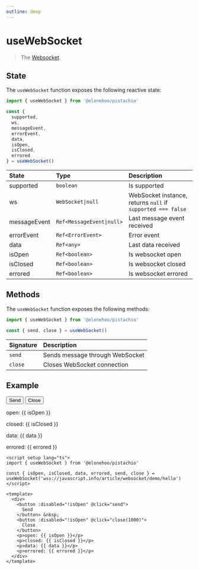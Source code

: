 ```yaml
---
outline: deep
---
```


<script setup lang="ts">
import { useWebSocket } from '@elonehoo/pistachio'

const { isOpen, isClosed, data, errored, send, close } = useWebSocket("wss://javascript.info/article/websocket/demo/hello")
</script>

# useWebSocket

> The [Websocket](https://developer.mozilla.org/en-US/docs/Web/API/WebSocket).

## State

The `useWebSocket` function exposes the following reactive state:

```typescript
import { useWebSocket } from '@elonehoo/pistachio'

const {
  supported,
  ws,
  messageEvent,
  errorEvent,
  data,
  isOpen,
  isClosed,
  errored
} = useWebSocket()
```

| State        | Type                     | Description                                                 |
| :----------- | :----------------------- | :---------------------------------------------------------- |
| supported    | `boolean`                | Is supported                                                |
| ws           | `WebSocket\|null`         | WebSocket instance, returns `null` if `supported === false` |
| messageEvent | `Ref<MessageEvent\|null>` | Last message event received                                 |
| errorEvent   | `Ref<ErrorEvent>`        | Error event                                                 |
| data         | `Ref<any>`               | Last data received                                          |
| isOpen       | `Ref<boolean>`           | Is websocket open                                           |
| isClosed     | `Ref<boolean>`           | Is websocket closed                                         |
| errored      | `Ref<boolean>`           | Is websocket errored                                        |

## Methods

The `useWebSocket` function exposes the following methods:

```typescript
import { useWebSocket } from '@elonehoo/pistachio'

const { send, close } = useWebSocket()
```

| Signature | Description                     |
| :-------- | :------------------------------ |
| `send`    | Sends message through WebSocket |
| `close`   | Closes WebSocket connection     |

## Example

<div>
  <button @click="send" :disabled="!isOpen">Send</button>
  <button @click="close(1000)" :disabled="!isOpen">Close</button>
  <p>open: {{ isOpen }}</p>
  <p>closed: {{ isClosed }}</p>
  <p>data: {{ data }}</p>
  <p>errored: {{ errored }}</p>
</div>

```vue
<script setup lang="ts">
import { useWebSocket } from '@elonehoo/pistachio'

const { isOpen, isClosed, data, errored, send, close } = useWebSocket('wss://javascript.info/article/websocket/demo/hello')
</script>

<template>
  <div>
    <button :disabled="!isOpen" @click="send">
      Send
    </button> &nbsp;
    <button :disabled="!isOpen" @click="close(1000)">
      Close
    </button>
    <p>open: {{ isOpen }}</p>
    <p>closed: {{ isClosed }}</p>
    <p>data: {{ data }}</p>
    <p>errored: {{ errored }}</p>
  </div>
</template>

```
